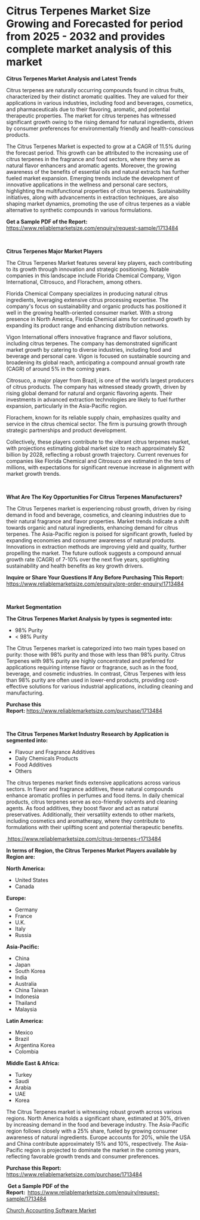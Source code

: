 <p><h1>Citrus Terpenes Market Size Growing and Forecasted for period from 2025 - 2032 and provides complete market analysis of this market</h1></p><p><strong>Citrus Terpenes Market Analysis and Latest Trends</strong></p>
<p><p>Citrus terpenes are naturally occurring compounds found in citrus fruits, characterized by their distinct aromatic qualities. They are valued for their applications in various industries, including food and beverages, cosmetics, and pharmaceuticals due to their flavoring, aromatic, and potential therapeutic properties. The market for citrus terpenes has witnessed significant growth owing to the rising demand for natural ingredients, driven by consumer preferences for environmentally friendly and health-conscious products.</p><p>The Citrus Terpenes Market is expected to grow at a CAGR of 11.5% during the forecast period. This growth can be attributed to the increasing use of citrus terpenes in the fragrance and food sectors, where they serve as natural flavor enhancers and aromatic agents. Moreover, the growing awareness of the benefits of essential oils and natural extracts has further fueled market expansion. Emerging trends include the development of innovative applications in the wellness and personal care sectors, highlighting the multifunctional properties of citrus terpenes. Sustainability initiatives, along with advancements in extraction techniques, are also shaping market dynamics, promoting the use of citrus terpenes as a viable alternative to synthetic compounds in various formulations.</p></p>
<p><strong>Get a Sample PDF of the Report:&nbsp;</strong> <a href="https://www.reliablemarketsize.com/enquiry/request-sample/1713484?utm_campaign=1901&utm_medium=2&utm_source=Github&utm_content=ia&utm_term=11012025&utm_id=citrus-terpenes">https://www.reliablemarketsize.com/enquiry/request-sample/1713484</a></p>
<p>&nbsp;</p>
<p><strong>Citrus Terpenes Major Market Players</strong></p>
<p><p>The Citrus Terpenes Market features several key players, each contributing to its growth through innovation and strategic positioning. Notable companies in this landscape include Florida Chemical Company, Vigon International, Citrosuco, and Florachem, among others.</p><p>Florida Chemical Company specializes in producing natural citrus ingredients, leveraging extensive citrus processing expertise. The company's focus on sustainability and organic products has positioned it well in the growing health-oriented consumer market. With a strong presence in North America, Florida Chemical aims for continued growth by expanding its product range and enhancing distribution networks.</p><p>Vigon International offers innovative fragrance and flavor solutions, including citrus terpenes. The company has demonstrated significant market growth by catering to diverse industries, including food and beverage and personal care. Vigon is focused on sustainable sourcing and broadening its global reach, anticipating a compound annual growth rate (CAGR) of around 5% in the coming years.</p><p>Citrosuco, a major player from Brazil, is one of the world’s largest producers of citrus products. The company has witnessed steady growth, driven by rising global demand for natural and organic flavoring agents. Their investments in advanced extraction technologies are likely to fuel further expansion, particularly in the Asia-Pacific region.</p><p>Florachem, known for its reliable supply chain, emphasizes quality and service in the citrus chemical sector. The firm is pursuing growth through strategic partnerships and product development.</p><p>Collectively, these players contribute to the vibrant citrus terpenes market, with projections estimating global market size to reach approximately $2 billion by 2028, reflecting a robust growth trajectory. Current revenues for companies like Florida Chemical and Citrosuco are estimated in the tens of millions, with expectations for significant revenue increase in alignment with market growth trends.</p></p>
<p>&nbsp;</p>
<p><strong>What Are The Key Opportunities For Citrus Terpenes Manufacturers?</strong></p>
<p><p>The Citrus Terpenes market is experiencing robust growth, driven by rising demand in food and beverage, cosmetics, and cleaning industries due to their natural fragrance and flavor properties. Market trends indicate a shift towards organic and natural ingredients, enhancing demand for citrus terpenes. The Asia-Pacific region is poised for significant growth, fueled by expanding economies and consumer awareness of natural products. Innovations in extraction methods are improving yield and quality, further propelling the market. The future outlook suggests a compound annual growth rate (CAGR) of 7-10% over the next five years, spotlighting sustainability and health benefits as key growth drivers.</p></p>
<p><strong>Inquire or Share Your Questions If Any Before Purchasing This Report:</strong> <a href="https://www.reliablemarketsize.com/enquiry/pre-order-enquiry/1713484?utm_campaign=1901&utm_medium=2&utm_source=Github&utm_content=ia&utm_term=11012025&utm_id=citrus-terpenes">https://www.reliablemarketsize.com/enquiry/pre-order-enquiry/1713484</a></p>
<p>&nbsp;</p>
<p><strong>Market Segmentation</strong></p>
<p><strong>The Citrus Terpenes Market Analysis by types is segmented into:</strong></p>
<p><ul><li>98% Purity</li><li>< 98% Purity</li></ul></p>
<p><p>The Citrus Terpenes market is categorized into two main types based on purity: those with 98% purity and those with less than 98% purity. Citrus Terpenes with 98% purity are highly concentrated and preferred for applications requiring intense flavor or fragrance, such as in the food, beverage, and cosmetic industries. In contrast, Citrus Terpenes with less than 98% purity are often used in lower-end products, providing cost-effective solutions for various industrial applications, including cleaning and manufacturing.</p></p>
<p><strong>Purchase this Report:&nbsp;</strong><a href="https://www.reliablemarketsize.com/purchase/1713484?utm_campaign=1901&utm_medium=2&utm_source=Github&utm_content=ia&utm_term=11012025&utm_id=citrus-terpenes">https://www.reliablemarketsize.com/purchase/1713484</a></p>
<p>&nbsp;</p>
<p><strong>The Citrus Terpenes Market Industry Research by Application is segmented into:</strong></p>
<p><ul><li>Flavour and Fragrance Additives</li><li>Daily Chemicals Products</li><li>Food Additives</li><li>Others</li></ul></p>
<p><p>The citrus terpenes market finds extensive applications across various sectors. In flavor and fragrance additives, these natural compounds enhance aromatic profiles in perfumes and food items. In daily chemical products, citrus terpenes serve as eco-friendly solvents and cleaning agents. As food additives, they boost flavor and act as natural preservatives. Additionally, their versatility extends to other markets, including cosmetics and aromatherapy, where they contribute to formulations with their uplifting scent and potential therapeutic benefits.</p></p>
<p><a href="https://www.reliablemarketsize.com/citrus-terpenes-r1713484?utm_campaign=1901&utm_medium=2&utm_source=Github&utm_content=ia&utm_term=11012025&utm_id=citrus-terpenes">&nbsp;https://www.reliablemarketsize.com/citrus-terpenes-r1713484</a></p>
<p><strong>In terms of Region, the Citrus Terpenes Market Players available by Region are:</strong></p>
<p>
    <p> <strong> North America: </strong>
        <ul>
            <li>United States</li>
            <li>Canada</li>
        </ul>
        </p> 
    <p> <strong> Europe: </strong>
        <ul>
            <li>Germany</li>
            <li>France</li>
            <li>U.K.</li>
            <li>Italy</li>
            <li>Russia</li>
        </ul>
        </p> 
    <p> <strong> Asia-Pacific: </strong>
        <ul>
            <li>China</li>
            <li>Japan</li>
            <li>South Korea</li>
            <li>India</li>
            <li>Australia</li>
            <li>China Taiwan</li>
            <li>Indonesia</li>
            <li>Thailand</li>
            <li>Malaysia</li>
        </ul>
        </p> 
    <p> <strong> Latin America: </strong>
        <ul>
            <li>Mexico</li>
            <li>Brazil</li>
            <li>Argentina Korea</li>
            <li>Colombia</li>
        </ul>
        </p> 
    <p> <strong> Middle East & Africa: </strong>
        <ul>
            <li>Turkey</li>
            <li>Saudi</li>
            <li>Arabia</li>
            <li>UAE</li>
            <li>Korea</li>
        </ul>
    </p>
    </p>
<p><p>The Citrus Terpenes market is witnessing robust growth across various regions. North America holds a significant share, estimated at 30%, driven by increasing demand in the food and beverage industry. The Asia-Pacific region follows closely with a 25% share, fueled by growing consumer awareness of natural ingredients. Europe accounts for 20%, while the USA and China contribute approximately 15% and 10%, respectively. The Asia-Pacific region is projected to dominate the market in the coming years, reflecting favorable growth trends and consumer preferences.</p></p>
<p><strong>Purchase this Report: </strong><a href="https://www.reliablemarketsize.com/purchase/1713484?utm_campaign=1901&utm_medium=2&utm_source=Github&utm_content=ia&utm_term=11012025&utm_id=citrus-terpenes">https://www.reliablemarketsize.com/purchase/1713484</a></p>
<p>&nbsp;<strong>Get a Sample PDF of the Report:&nbsp;&nbsp;</strong><a href="https://www.reliablemarketsize.com/enquiry/request-sample/1713484?utm_campaign=1901&utm_medium=2&utm_source=Github&utm_content=ia&utm_term=11012025&utm_id=citrus-terpenes">https://www.reliablemarketsize.com/enquiry/request-sample/1713484</a></p>
<p><strong></strong></p>
<p><p><a href="https://github.com/AKSHATREPORTPRIME/Market-Research-Report-List-6/blob/main/church-accounting-software-market.md?utm_campaign=1901&utm_medium=2&utm_source=Github&utm_content=ia&utm_term=11012025&utm_id=citrus-terpenes">Church Accounting Software Market</a></p></p>